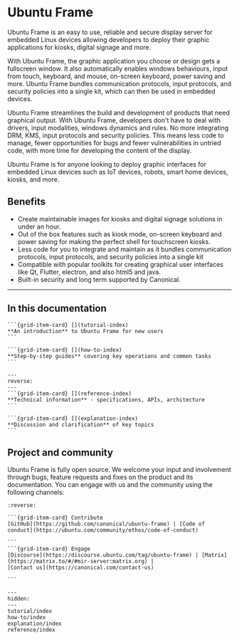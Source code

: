 # Ubuntu Frame

Ubuntu Frame is an easy to use, reliable and secure display server for embedded Linux devices allowing developers to deploy their graphic applications for kiosks, digital signage and more.

With Ubuntu Frame, the graphic application you choose or design gets a fullscreen window. It also automatically enables windows behaviours, input from touch, keyboard, and mouse, on-screen keyboard, power saving and more. Ubuntu Frame bundles communication protocols, input protocols, and security policies into a single kit, which can then be used in embedded devices.

Ubuntu Frame streamlines the build and development of products that need graphical output. With Ubuntu Frame, developers don't have to deal with drivers, input modalities, windows dynamics and rules. No more integrating DRM, KMS, input protocols and security policies. This means less code to manage, fewer opportunities for bugs and fewer vulnerabilities in untried code, with more time for developing the content of the display.

Ubuntu Frame is for anyone looking to deploy graphic interfaces for embedded Linux devices such as IoT devices, robots, smart home devices, kiosks, and more.

## Benefits

- Create maintainable images for kiosks and digital signage solutions in under an hour.
- Out of the box features such as kiosk mode, on-screen keyboard and power saving for making the perfect shell for touchscreen kiosks.
- Less code for you to integrate and maintain as it bundles communication protocols, input protocols, and security policies into a single kit
- Compatible with popular toolkits for creating graphical user interfaces like Qt, Flutter, electron, and also html5 and java.
- Built-in security and long term supported by Canonical.

______________________________________________________________________

## In this documentation

````{grid} 1 1 2 2
```{grid-item-card} [](tutorial-index)
**An introduction** to Ubuntu Frame for new users
```

```{grid-item-card} [](how-to-index)
**Step-by-step guides** covering key operations and common tasks
```
````

````{grid} 1 1 2 2
---
reverse:
---
```{grid-item-card} [](reference-index)
**Technical information** - specifications, APIs, architecture
```

```{grid-item-card} [](explanation-index)
**Discussion and clarification** of key topics
```
````

## Project and community

Ubuntu Frame is fully open source. We welcome your input and involvement through bugs, feature requests and fixes on the product and its documentation.
You can engage with us and the community using the following channels:

````{grid}
:reverse:

```{grid-item-card} Contribute
[GitHub](https://github.com/canonical/ubuntu-frame) | [Code of conduct](https://ubuntu.com/community/ethos/code-of-conduct)

```
```{grid-item-card} Engage
[Discourse](https://discourse.ubuntu.com/tag/ubuntu-frame) | [Matrix](https://matrix.to/#/#mir-server:matrix.org) |
[Contact us](https://canonical.com/contact-us)

```
````

```{toctree}
---
hidden:
---
tutorial/index
how-to/index
explanation/index
reference/index
```
